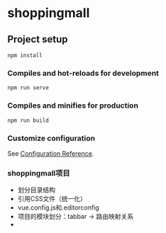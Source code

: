 # shoppingmall

## Project setup
```
npm install
```

### Compiles and hot-reloads for development
```
npm run serve
```

### Compiles and minifies for production
```
npm run build
```

### Customize configuration
See [Configuration Reference](https://cli.vuejs.org/config/).


### shoppingmall项目
- 划分目录结构
- 引用CSS文件（统一化）
- vue.config.js和.editorconfig
- 项目的模块划分：tabbar -> 路由映射关系
- 